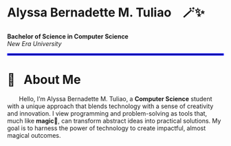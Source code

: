 <h1> Alyssa Bernadette M. Tuliao &nbsp;&nbsp;  🪄✨ </h1
<p><strong>Bachelor of Science in Computer Science</strong><br>
<em>New Era University</em></p>
<hr style="border: 2px solid blue;">
<h1><b>🌟 &nbsp;&nbsp;About Me</b></h1>

<p>&nbsp;&nbsp&nbsp;&nbsp&nbsp;&nbsp; Hello, I’m Alyssa Bernadette M. Tuliao, a <b>Computer Science</b> student with a unique approach that blends technology with a sense of creativity and innovation. I view programming and problem-solving as tools that, much like <b>magic💫</b>, can transform abstract ideas into practical solutions. My goal is to harness the power of technology to create impactful, almost magical outcomes.</p>
